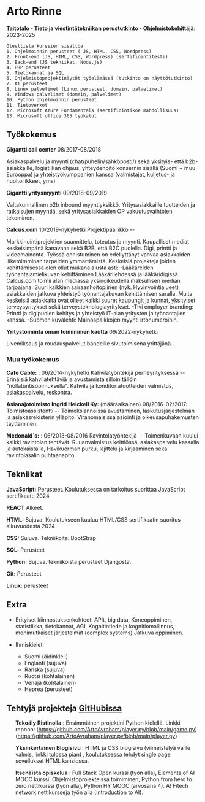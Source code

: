 Arto Rinne 
============

**Taitotalo - Tieto ja viestintätekniikan perustutkinto - Ohjelmistokehittäjä**: 2023-2025 

    Oleellista kurssien sisältöä
    1. Ohjelmoinnin perusteet ( JS, HTML, CSS, Wordpress)
    2. Front-end (JS, HTML, CSS, Wordpress) (sertifiointitesti)
    3. Back-end (JS tekniikat, Node.js)
    4. PHP perusteet
    5. Tietokannat ja SQL
    6. Ohjelmistoprojektinäytöt työelämässä (tutkinto on näyttötutkinto)
    7. AI perusteet
    8. Linux palvelimet (Linux perusteet, domain, palvelimet)
    9. Windows palvelimet (domain, palvelimet)
    10. Python ohjelmoinnin perusteet
    11. Tietoverkot 
    12. Microsoft Azure Fundamentals (sertifiointikoe mahdollisuus)
    13. Microsoft office 365 työkalut



## Työkokemus


**Gigantti call center** 08/2017-08/2018

Asiakaspalvelu ja myynti (chat/puhelin/sähköposti/) sekä yksityis- että b2b-asiakkaille, logistiikan ohjaus, yhteydenpito konsernin sisällä (Suomi + muu Eurooppa) ja yhteistyökumppanien kanssa (valmistajat, kuljetus- ja huoltoliikkeet, yms) 

**Gigantti yritysmyynti** 09/2018-09/2019

Valtakunnallinen b2b inbound myyntiyksikkö. Yritysasiakkaille tuotteiden ja ratkaisujen myyntiä, sekä yritysasiakkaiden OP vakuutusvaihtojen tekeminen.

**Calcus.com** 10/2019-nykyhetki
Projektipäällikkö --

Markkinointiprojektien suunnittelu, toteutus ja myynti. Kaupalliset mediat keskeisimpänä kanavana sekä B2B, että B2C puolella. Digi, printti ja videomainonta. Työssä onnistuminen on edellyttänyt vahvaa asiakkaiden liiketoimminan tarpeiden ymmärtämistä. Keskeisiä projekteja joiden kehittämisessä olen ollut mukana alusta asti:
-Lääkäreiden työnantajamielikuvan kehittäminen Lääkärilehdessä ja lääkäridigissä. Calcus.com toimii alan mediassa yksinoikeudella maksullisen median tarjoajana. Suuri  kaikkien sairaanhoitopiirien (nyk. Hyvinvointialueet) asiakkaiden jatkuva yhteistyö työnantajakuvan kehittämisen saralla. Muita keskeisiä asiakkaita ovat olleet kaikki suuret kaupungit ja kunnat, yksityiset terveysyritykset sekä terveysteknologiayritykset.
-Tivi employer branding: Printti ja digipuolen kehitys ja yhteistyö IT-alan yritysten ja työnantajien kanssa.
-Suomen kuvalehti: Mainospaikkojen myynti irtonumeroihin.

**Yritystoiminta oman toiminimen kautta** 09/2022-nykyhetki

Livemiksaus ja roudauspalvelut bändeille sivutoimisena yrittäjänä.


### Muu työkokemus

**Cafe Cable:** : 06/2014-nykyhetki
Kahvilatyöntekijä perheyrityksessä --
Erinäisiä kahvilatehtäviä ja avustamista silloin tällöin "nollatuntisopimuksella". Kahvila ja konditoriatuotteiden valmistus, asiakaspalvelu, reskontra.


**Asianajotoimisto Ingrid Heickell Ky:** (määräaikainen) 08/2016-02/2017:
Toimistoassistentti -- 
Toimeksiannoissa avustaminen, laskutusjärjestelmän ja asiakasrekisterin ylläpito. Viranomaisissa asiointi ja oikeusapuhakemusten täyttäminen.	

**Mcdonald`s:** : 06/2013-08/2016
Ravintolatyöntekijä --
Toimenkuvaan kuului kaikki ravintolan tehtävät. Ruuanvalmistus keittiössä, asiakaspalvelu kassalla ja autokaistalla, Havikuorman purku, lajittelu ja kirjaaminen sekä ravintolasalin puhtaanapito.

## Tekniikat

**JavaScript:**
Perusteet. Koulutuksessa on tarkoitus suorittaa JavaScript sertifikaatti 2024

**REACT**
Alkeet.

**HTML:** 
Sujuva. Koulutukseen kuuluu HTML/CSS sertifikaatin suoritus alkuvuodesta 2024

**CSS:**
Sujuva. Tekniikoita: BootStrap

**SQL:**
Perusteet

**Python:** 
Sujuva. tekniikoista perusteet Djangosta.


**Git:**
Perusteet

**Linux:**
 perusteet

## Extra 

* Erityiset kiinnostuksenkohteet: APIt, big data, Koneoppiminen, statistiikka, tietokannat, AGI, Kognitiotiede ja kognitiomallinnus, monimutkaiset järjestelmät (complex systems) Jatkuva oppiminen. 

* Ihmiskielet:

     * Suomi (äidinkieli) 
     * Englanti (sujuva)
     * Ranska (sujuva)
     * Ruotsi (kohtalainen)
     * Venäjä (kohtalainen)
     * Heprea (perusteet)



## Tehtyjä projekteja [GitHubissa](https://github.com/ArtoAvraham/)
<ul>

**Tekoäly Ristinolla** : Ensimmäinen projektini Python kielellä. Linkki repoon: (https://github.com/ArtoAvraham/player.py/blob/main/game.py) (https://github.com/ArtoAvraham/player.py/blob/main/player.py)


**Yksinkertainen Blogisivu** : HTML ja CSS blogisivu (viimeistelyä vaille valmis, linkki tulossa pian) , koulutuksessa tehdyt single page sovellukset HTML kansiossa.


**Itsenäistä opiskelua** : Full Stack Open kurssi (työn alla), Elements of AI MOOC kurssi, Ohjelmistoprojekteissa toimiminen, Python from hero to zero nettikurssi (työn alla), Python HY MOOC (arvosana 4). A! Fitech network nettikursseja työn alla (Introduction to AI). 
  
